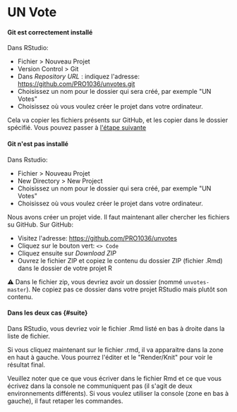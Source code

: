 # UN Vote

#### Git est correctement installé
Dans RStudio:

  - Fichier > Nouveau Projet
  - Version Control > Git
  - Dans _Repository URL_ : indiquez l'adresse: <https://github.com/PRO1036/unvotes.git>
  - Choisissez un nom pour le dossier qui sera créé, par exemple "UN Votes"
  - Choisissez où vous voulez créer le projet dans votre ordinateur.

Cela va copier les fichiers présents sur GitHub, et les copier dans le dossier spécifié. Vous pouvez passer à [l'étape suivante](#suite)


#### Git n'est pas installé
Dans Rstudio:

  - Fichier > Nouveau Projet
  - New Directory > New Project
  - Choisissez un nom pour le dossier qui sera créé, par exemple "UN Votes"
  - Choisissez où vous voulez créer le projet dans votre ordinateur.

Nous avons créer un projet vide. Il faut maintenant aller chercher les fichiers su GitHub.
Sur GitHub:

  - Visitez l'adresse: <https://github.com/PRO1036/unvotes>
  - Cliquez sur le bouton vert: `<> Code`
  - Cliquez ensuite sur *Download ZIP*
  - Ouvrez le fichier ZIP et copiez le contenu du dossier ZIP (fichier .Rmd) dans le dossier de votre projet R

⚠️ Dans le fichier zip, vous devriez avoir un dossier (nommé `unvotes-master`). Ne copiez pas ce dossier dans votre projet RStudio mais plutôt son contenu.

#### Dans les deux cas {#suite}
Dans RStudio, vous devriez voir le fichier .Rmd listé en bas à droite dans la liste de fichier.

Si vous cliquez maintenant sur le fichier .rmd, il va apparaitre dans la zone en haut à gauche. Vous pourrez l'éditer et le "Render/Knit" pour voir le résultat final.

Veuillez noter que ce que vous écriver dans le fichier Rmd et ce que vous écrivez dans la console ne communiquent pas (il s'agit de deux environnements différents). Si vous voulez utiliser la console (zone en bas à gauche), il faut retaper les commandes.